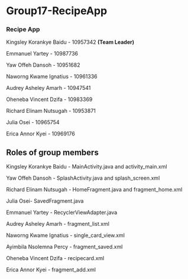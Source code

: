 # Group17-RecipeApp
<h3>Recipe App</h3>

<p>Kingsley Korankye Baidu - 10957342 <strong>(Team Leader)</strong></p>
<p>Emmanuel Yartey - 10987736</p>
<p>Yaw Offeh Dansoh - 10951682<p>
<p>Naworng Kwame Ignatius - 10961336</p>
<p>Audrey Asheley Amarh - 10947541</p>
<p>Oheneba Vincent Dzifa - 10983369</p>
<p>Richard Elinam Nutsugah - 10953871</p>
<p>Julia Osei - 10965754 </p>
<p>Erica Annor Kyei - 10969176</p>


<h2>Roles of group members</h2>
<p>Kingsley Korankye Baidu - MainActivity.java and activity_main.xml</p>
<p>Yaw Offeh Dansoh - SplashActivity.java and splash_screen.xml</p>
<p>Richard Elinam Nutsugah - HomeFragment.java and fragment_home.xml</p>
<p>Julia Osei- SavedFragment.java</p>
<p>Emmanuel Yartey - RecyclerViewAdapter.java</p>
<p>Audrey Asheley Amarh - fragment_list.xml</p>
<p>Naworng Kwame Ignatius - single_card_view.xml</p>
<p>Ayimbila Nsolemna Percy - fragment_saved.xml</p>
<p>Oheneba Vincent Dzifa - recipecard.xml</p>
<p>Erica Annor Kyei - fragment_add.xml</p>
